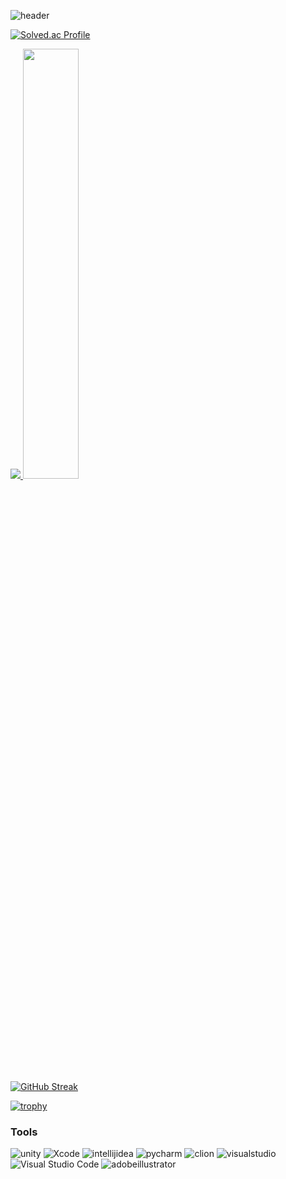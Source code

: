 ![header](https://capsule-render.vercel.app/api?type=waving&color=gradient&height=120&animation=fadeIn&section=footer&text=💻📝✏️&fontAlign=70)

[![Solved.ac Profile](http://mazassumnida.wtf/api/v2/generate_badge?boj=wonjongwoo01)](https://solved.ac/rlatngus1691/wonjongwoo01)

<a href="s">
  <img src="https://github-readme-stats.vercel.app/api/top-langs/?username=Jongwoo0101&exclude_repo=dkssud8150.github.io&layout=compact&theme=Light" />
</a>
<a href="s">
  <img src="https://github-readme-stats.vercel.app/api?username=Jongwoo0101&theme=Lightt&show_icons=true" width="42%" />
</a>

[![GitHub Streak](https://github-readme-streak-stats.herokuapp.com/?user=Jongwoo0101&theme=Light)](https://git.io/streak-stats)

[![trophy](https://github-profile-trophy.vercel.app/?username=Jongwoo0101&theme=flat&column=7)](https://github.com/Jongwoo0101/)

### Tools
![unity](https://img.shields.io/badge/unity-FFFFFF.svg?&style=for-the-badge&logo=unity&logoColor=white)
![Xcode](https://img.shields.io/badge/Xcode-147EFB.svg?&style=for-the-badge&logo=Xcode&logoColor=white)
![intellijidea](https://img.shields.io/badge/intellijidea-000000.svg?&style=for-the-badge&logo=intellijidea&logoColor=white)
![pycharm](https://img.shields.io/badge/pycharm-000000.svg?&style=for-the-badge&logo=pycharm&logoColor=white)
![clion](https://img.shields.io/badge/clion-000000.svg?&style=for-the-badge&logo=clion&logoColor=white)
![visualstudio](https://img.shields.io/badge/visualstudio-5C2D91.svg?&style=for-the-badge&logo=visualstudio&logoColor=white)
![Visual Studio Code](https://img.shields.io/badge/Visual%20Studio%20Code-007ACC.svg?&style=for-the-badge&logo=Visual%20Studio%20Code&logoColor=white)
![adobeillustrator](https://img.shields.io/badge/adobeillustrator-FF9A00.svg?&style=for-the-badge&logo=adobeillustrator&logoColor=white)

